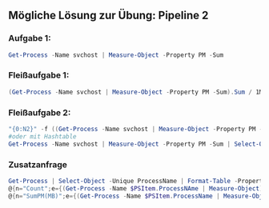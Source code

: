## Mögliche Lösung zur Übung: Pipeline 2

### Aufgabe 1:
```powershell
Get-Process -Name svchost | Measure-Object -Property PM -Sum
``` 

### Fleißaufgabe 1:
```powershell
(Get-Process -Name svchost | Measure-Object -Property PM -Sum).Sum / 1MB
```

### Fleißaufgabe 2:
```powershell
"{0:N2}" -f ((Get-Process -Name svchost | Measure-Object -Property PM -Sum).Sum / 1MB)
#oder mit Hashtable
Get-Process -Name svchost | Measure-Object -Property PM -Sum | Select-Object -Property @{n="Ram(MB)";e={"{0:N2}" -f ($PSItem.Sum / 1MB)}}
```
### Zusatzanfrage 
```powershell
Get-Process | Select-Object -Unique ProcessName | Format-Table -Property ProcessName, `
@{n="Count";e={(Get-Process -Name $PSItem.ProcessNAme | Measure-Object).Count}}, `
@{n="SumPM(MB)";e={(Get-Process -Name $PSItem.ProcessName | Measure-Object -Property PM -Sum).Sum / 1MB};formatString='N2'}
```
